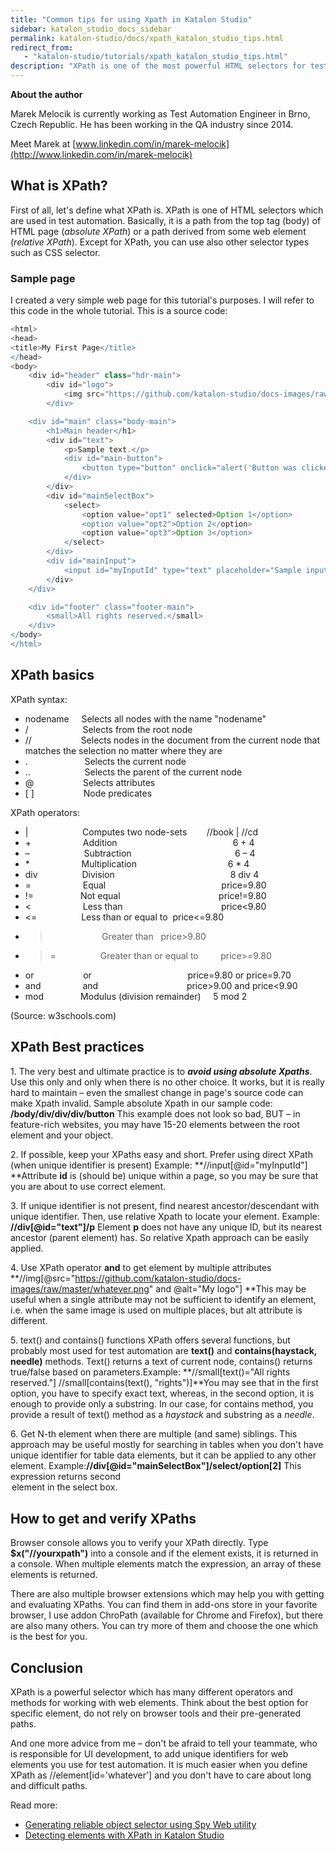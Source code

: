 ```yaml
---
title: "Common tips for using Xpath in Katalon Studio"
sidebar: katalon_studio_docs_sidebar
permalink: katalon-studio/docs/xpath_katalon_studio_tips.html
redirect_from:
   - "katalon-studio/tutorials/xpath_katalon_studio_tips.html"
description: "XPath is one of the most powerful HTML selectors for test automation. Learn more with many hands-on practices to use XPath in Katalon Studio!"
---
```


**About the author**

Marek Melocik is currently working as Test Automation Engineer in Brno, Czech Republic. He has been working in the QA industry since 2014.

Meet Marek at [www.linkedin.com/in/marek-melocik](http://www.linkedin.com/in/marek-melocik)

What is XPath?
--------------

First of all, let's define what XPath is. XPath is one of HTML selectors which are used in test automation. Basically, it is a path from the top tag (body) of HTML page (_absolute XPath_) or a path derived from some web element (_relative XPath_). Except for XPath, you can use also other selector types such as CSS selector.

### Sample page

I created a very simple web page for this tutorial's purposes. I will refer to this code in the whole tutorial. This is a source code:

```groovy
<html>
<head>
<title>My First Page</title>
</head>
<body>
	<div id="header" class="hdr-main">
		<div id="logo">
			<img src="https://github.com/katalon-studio/docs-images/raw/master/whatever.png" alt="My logo">
		</div>

	<div id="main" class="body-main">
		<h1>Main header</h1>
		<div id="text">
			<p>Sample text.</p>
			<div id="main-button">
				<button type="button" onclick="alert('Button was clicked!')">Click me</button>
			</div>
		</div>
		<div id="mainSelectBox">
			<select>
				<option value="opt1" selected>Option 1</option>
				<option value="opt2">Option 2</option>
				<option value="opt3">Option 3</option>
			</select>
		</div>
		<div id="mainInput">
			<input id="myInputId" type="text" placeholder="Sample input">
		</div>
	</div>

	<div id="footer" class="footer-main">
		<small>All rights reserved.</small>
	</div>
</body>
</html>

```

XPath basics
------------

XPath syntax:

*   nodename     Selects all nodes with the name "nodename"
*   /                      Selects from the root node
*   //                    Selects nodes in the document from the current node that matches the selection no matter where they are
*   .                       Selects the current node
*   ..                      Selects the parent of the current node
*   @                    Selects attributes
*   \[ \]                    Node predicates

XPath operators:

*   |                      Computes two node-sets        //book | //cd
*   +                     Addition                                               6 + 4
*   –                      Subtraction                                          6 – 4
*   *                     Multiplication                                     6 * 4
*   div                  Division                                               8 div 4
*   =                     Equal                                               price=9.80
*   !=                   Not equal                                        price!=9.80
*   <                     Less than                                        price<9.80
*   <=                  Less than or equal to  price<=9.80
*   >                     Greater than   price>9.80
*   >=                  Greater than or equal to         price>=9.80
*   or                    or                                       price=9.80 or price=9.70
*   and                 and                                    price>9.00 and price<9.90
*   mod               Modulus (division remainder)     5 mod 2

(Source: w3schools.com)

XPath Best practices
--------------------

1\. The very best and ultimate practice is to _**avoid using absolute Xpaths**_. Use this only and only when there is no other choice. It works, but it is really hard to maintain – even the smallest change in page's source code can make Xpath invalid.
Sample absolute Xpath in our sample code:
**/body/div/div/div/button**
This example does not look so bad, BUT – in feature-rich websites, you may have 15-20 elements between the root element and your object.

2\. If possible, keep your XPaths easy and short. Prefer using direct XPath (when unique identifier is present)
Example:
**//input\[@id="myInputId"\]
**Attribute **id** is (should be) unique within a page, so you may be sure that you are about to use correct element.

3\. If unique identifier is not present, find nearest ancestor/descendant with unique identifier. Then, use relative Xpath to locate your element.
Example:
**//div\[@id="text"\]/p**
Element **p** does not have any unique ID, but its nearest ancestor (parent element) has.
So relative Xpath approach can be easily applied.

4\. Use XPath operator **and** to get element by multiple attributes
**//img\[@src="https://github.com/katalon-studio/docs-images/raw/master/whatever.png" and @alt="My logo"\]
**This may be useful when a single attribute may not be sufficient to identify an element, i.e. when the same image is used on multiple places, but alt attribute is different.

5\. text() and contains() functions
XPath offers several functions, but probably most used for test automation are **text()** and **contains(haystack, needle)** methods.
Text() returns a text of current node, contains() returns true/false based on parameters.Example:
**//small\[text()="All rights reserved."\]
//small\[contains(text(), "rights")\]**You may see that in the first option, you have to specify exact text, whereas, in the second option, it is enough to provide only a substring.
In our case, for contains method, you provide a result of text() method as a _haystack_ and substring as a _needle_.

6\. Get N-th element when there are multiple (and same) siblings. This approach may be useful mostly for searching in tables when you don't have unique identifier for table data elements, but it can be applied to any other element.
Example:**//div\[@id="mainSelectBox"\]/select/option\[2\]**
This expression returns second <option> element in the select box.

How to get and verify XPaths
----------------------------

Browser console allows you to verify your XPath directly. Type **$x("//yourxpath")** into a console and if the element exists, it is returned in a console. When multiple elements match the expression, an array of these elements is returned.

There are also multiple browser extensions which may help you with getting and evaluating XPaths. You can find them in add-ons store in your favorite browser, I use addon ChroPath (available for Chrome and Firefox), but there are also many others. You can try more of them and choose the one which is the best for you.

Conclusion
----------

XPath is a powerful selector which has many different operators and methods for working with web elements. Think about the best option for specific element, do not rely on browser tools and their pre-generated paths.

And one more advice from me – don't be afraid to tell your teammate, who is responsible for UI development, to add unique identifiers for web elements you use for test automation. It is much easier when you define XPath as //element\[id='whatever'\] and you don't have to care about long and difficult paths.

Read more:

*   [Generating reliable object selector using Spy Web utility](/katalon-studio/tutorials/generate-css-xpath-selector-spy-web-utility/)
*   [Detecting elements with XPath in Katalon Studio](/katalon-studio/tutorials/detect-elements-xpath/)

